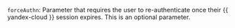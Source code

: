 `forceAuthn`: Parameter that requires the user to re-authenticate once their {{ yandex-cloud }} session expires. This is an optional parameter.